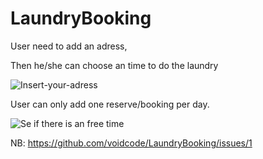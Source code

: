 LaundryBooking
==============

User need to add an adress, 

Then he/she can choose an time to do the laundry 


![Insert-your-adress](http://oi40.tinypic.com/2j3igx1.jpg "Insert-your-adress")


User can only add one reserve/booking per day.


![Se if there is an free time](http://oi44.tinypic.com/2ltim9t.jpg "Se if there is an free time")


NB: https://github.com/voidcode/LaundryBooking/issues/1
